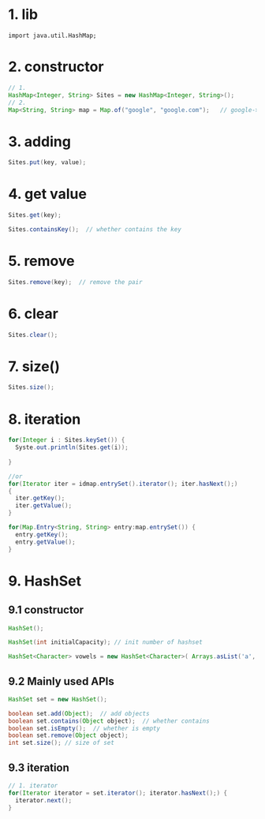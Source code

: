 # 1. lib
`import java.util.HashMap;`

# 2. constructor
```java
// 1. 
HashMap<Integer, String> Sites = new HashMap<Integer, String>();
// 2. 
Map<String, String> map = Map.of("google", "google.com");   // google->google.com
```

# 3. adding
```java
Sites.put(key, value);
```

# 4. get value
```java
Sites.get(key);

Sites.containsKey();  // whether contains the key
```

# 5. remove
```java
Sites.remove(key);  // remove the pair
```

# 6. clear
```java
Sites.clear();
```

# 7. size()
```java
Sites.size();

```
# 8. iteration
```java
for(Integer i : Sites.keySet()) {
  Syste.out.println(Sites.get(i));
  
}

//or
for(Iterator iter = idmap.entrySet().iterator(); iter.hasNext();)
{
  iter.getKey();
  iter.getValue();
}

for(Map.Entry<String, String> entry:map.entrySet()) {
  entry.getKey();
  entry.getValue();
}
```

# 9. HashSet
## 9.1 constructor
```java
HashSet();

HashSet(int initialCapacity); // init number of hashset

HashSet<Character> vowels = new HashSet<Character>( Arrays.asList('a', 'e', 'i', 'o', 'u', 'A', 'E', 'I', 'O', 'U')); // inti a set with multiple values in one time.
```

## 9.2 Mainly used APIs
```java
HashSet set = new HashSet();

boolean set.add(Object);  // add objects
boolean set.contains(Object object);  // whether contains
boolean set.isEmpty();  // whether is empty
boolean set.remove(Object object);
int set.size(); // size of set
```

## 9.3 iteration
```java
// 1. iterator
for(Iterator iterator = set.iterator(); iterator.hasNext();) {
  iterator.next();
}
```


